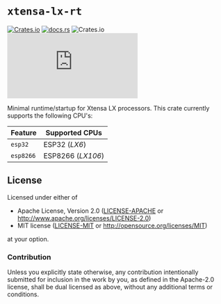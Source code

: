 # `xtensa-lx-rt`

[![Crates.io](https://img.shields.io/crates/v/xtensa-lx-rt?labelColor=1C2C2E&color=C96329&logo=Rust&style=flat-square)](https://crates.io/crates/xtensa-lx-rt)
[![docs.rs](https://img.shields.io/docsrs/xtensa-lx-rt?labelColor=1C2C2E&color=C96329&logo=rust&style=flat-square)](https://docs.rs/xtensa-lx-rt)
![Crates.io](https://img.shields.io/crates/l/xtensa-lx-rt?labelColor=1C2C2E&style=flat-square)
[![Matrix](https://img.shields.io/matrix/esp-rs:matrix.org?label=join%20matrix&labelColor=1C2C2E&color=BEC5C9&logo=matrix&style=flat-square)](https://matrix.to/#/#esp-rs:matrix.org)

Minimal runtime/startup for Xtensa LX processors. This crate currently supports the following CPU's:

| Feature   | Supported CPUs    |
| --------- | ----------------- |
| `esp32`   | ESP32 (_LX6_)     |
| `esp8266` | ESP8266 (_LX106_) |

## License

Licensed under either of

- Apache License, Version 2.0 ([LICENSE-APACHE](LICENSE-APACHE) or
  http://www.apache.org/licenses/LICENSE-2.0)
- MIT license ([LICENSE-MIT](LICENSE-MIT) or http://opensource.org/licenses/MIT)

at your option.

### Contribution

Unless you explicitly state otherwise, any contribution intentionally submitted for inclusion in the
work by you, as defined in the Apache-2.0 license, shall be dual licensed as above, without any
additional terms or conditions.
